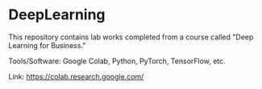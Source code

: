 # DeepLearning
This repository contains lab works completed from a course called "Deep Learning for Business."

Tools/Software: Google Colab, Python, PyTorch, TensorFlow, etc.

Link: https://colab.research.google.com/
